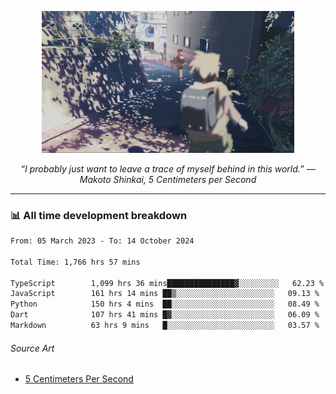<p align="center"><img src="asset/header.jpg" width="80%"/></p>
<p align="center"><i>“I probably just want to leave a trace of myself behind in this world.” ― Makoto Shinkai, 5 Centimeters per Second</i></p>

---
<!--
<details>
  <summary>📃 My Resume</summary>

### Education

- 📖 **Computer Science**\
📆 10/2021 - present\
📍 **Thang Long University** - Hoang Mai, Hanoi, Vietnam

### Experience

<img align="right" src="https://img.shields.io/badge/Figma-F24E1E?style=flat&logo=figma&logoColor=white"/>
<img align="right" src="https://img.shields.io/badge/node.js-6DA55F?style=flat&logo=node.js&logoColor=white"/>
<img align="right" src="https://img.shields.io/badge/Next.js-black?style=flat&logo=next.js&logoColor=white"/>
<img align="right" src="https://img.shields.io/badge/TypeScript-007ACC?style=flat&logo=typescript&logoColor=white"/>


- 👨‍💻 **Frontend Web Intern**\
📆 07/2023 - present\
📍 **MQ ICT Solutions** - Hoang Mai, Hanoi, Vietnam
</details> 
-->

### 📊 All time development breakdown

<!--START_SECTION:waka-->

```txt
From: 05 March 2023 - To: 14 October 2024

Total Time: 1,766 hrs 57 mins

TypeScript        1,099 hrs 36 mins███████████████▓░░░░░░░░░   62.23 %
JavaScript        161 hrs 14 mins ██▒░░░░░░░░░░░░░░░░░░░░░░   09.13 %
Python            150 hrs 4 mins  ██░░░░░░░░░░░░░░░░░░░░░░░   08.49 %
Dart              107 hrs 41 mins █▓░░░░░░░░░░░░░░░░░░░░░░░   06.09 %
Markdown          63 hrs 9 mins   █░░░░░░░░░░░░░░░░░░░░░░░░   03.57 %
```

<!--END_SECTION:waka-->

###### Source Art

-  [5 Centimeters Per Second](https://wallhaven.cc/w/nrowq1)

